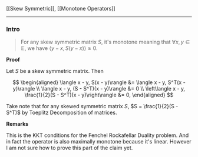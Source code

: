 [[Skew Symmetric]], [[Monotone Operators]]


---
### **Intro**

> For any skew symmetric matrix $S$, it's monotone meaning that $\forall x, y\in \mathbb E$, we have $\langle y - x, S(y - x)\rangle \ge 0$. 

**Proof**

Let $S$  be a skew symmetric matrix. Then

$$
\begin{aligned}
    \langle x - y, S(x - y)\rangle &= \langle x - y, S^T(x - y)\rangle
    \\
    \langle x - y, (S - S^T)(x - y)\rangle &= 0
    \\
    \left\langle x - y, \frac{1}{2}(S - S^T)(x - y)\right\rangle &= 0, 
\end{aligned}
$$

Take note that for any skewed symmetric matrix $S$, $S = \frac{1}{2}(S - S^T)$ by Toeplitz Decomposition of matrices. 


**Remarks**

This is the KKT conditions for the Fenchel Rockafellar Duality problem. And in fact the operator is also maximally monotone because it's linear. However I am not sure how to prove this part of the claim yet. 